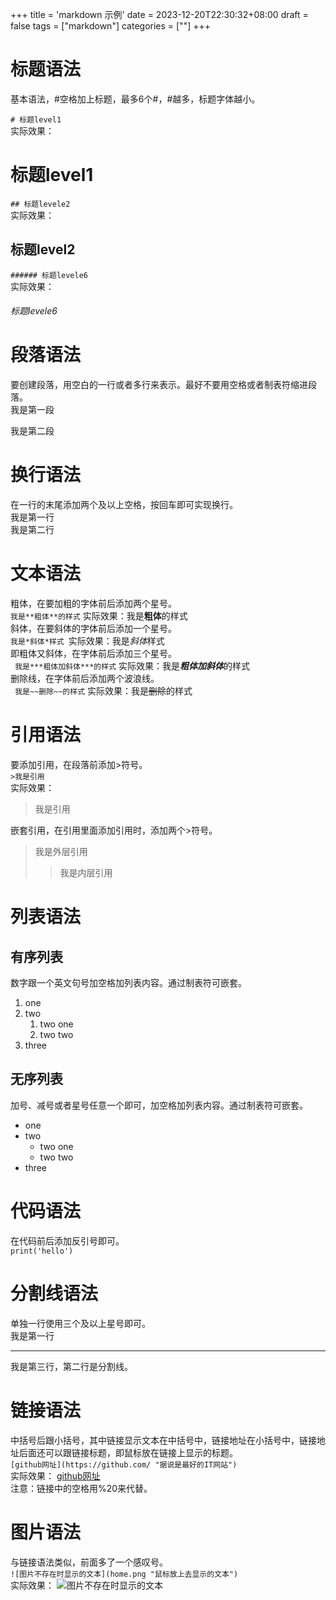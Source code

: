 +++
title = 'markdown 示例'
date = 2023-12-20T22:30:32+08:00
draft = false
tags = ["markdown"]
categories = [""]
+++

# 标题语法
基本语法，#空格加上标题，最多6个#，#越多，标题字体越小。 

`# 标题level1`  
实际效果：
# 标题level1
`## 标题levele2`  
实际效果：
## 标题level2
`###### 标题levele6`  
实际效果：
###### 标题levele6

# 段落语法
要创建段落，用空白的一行或者多行来表示。最好不要用空格或者制表符缩进段落。  
我是第一段

我是第二段

# 换行语法
在一行的末尾添加两个及以上空格，按回车即可实现换行。  
我是第一行  
我是第二行

# 文本语法
粗体，在要加粗的字体前后添加两个星号。  
`我是**粗体**的样式`  实际效果：我是**粗体**的样式  
斜体，在要斜体的字体前后添加一个星号。  
` 我是*斜体*样式  `实际效果：我是*斜体*样式  
即粗体又斜体，在字体前后添加三个星号。  
` 我是***粗体加斜体***的样式` 实际效果：我是***粗体加斜体***的样式  
删除线，在字体前后添加两个波浪线。  
` 我是~~删除~~的样式` 实际效果：我是~~删除~~的样式  
# 引用语法  
要添加引用，在段落前添加>符号。  
`>我是引用 `   
实际效果：
>我是引用  

嵌套引用，在引用里面添加引用时，添加两个>符号。  
>我是外层引用  
>>我是内层引用  

# 列表语法  
## 有序列表  
数字跟一个英文句号加空格加列表内容。通过制表符可嵌套。
1. one
2. two
    1. two one
    2. two two
3. three
## 无序列表  
加号、减号或者星号任意一个即可，加空格加列表内容。通过制表符可嵌套。
* one
* two
    * two one
    * two two
* three

# 代码语法  
在代码前后添加反引号即可。  
`print('hello')`
# 分割线语法
单独一行使用三个及以上星号即可。   
我是第一行  
***
我是第三行，第二行是分割线。  
# 链接语法  
中括号后跟小括号，其中链接显示文本在中括号中，链接地址在小括号中，链接地址后面还可以跟链接标题，即鼠标放在链接上显示的标题。   
`[github网址](https://github.com/ "据说是最好的IT网站") `  
实际效果： [github网址](https://github.com/ "据说是最好的IT网站")   
注意：链接中的空格用%20来代替。  
# 图片语法  
与链接语法类似，前面多了一个感叹号。  
`![图片不存在时显示的文本](home.png "鼠标放上去显示的文本") `   
实际效果： ![图片不存在时显示的文本](home.png "鼠标放上去显示的文本")  
